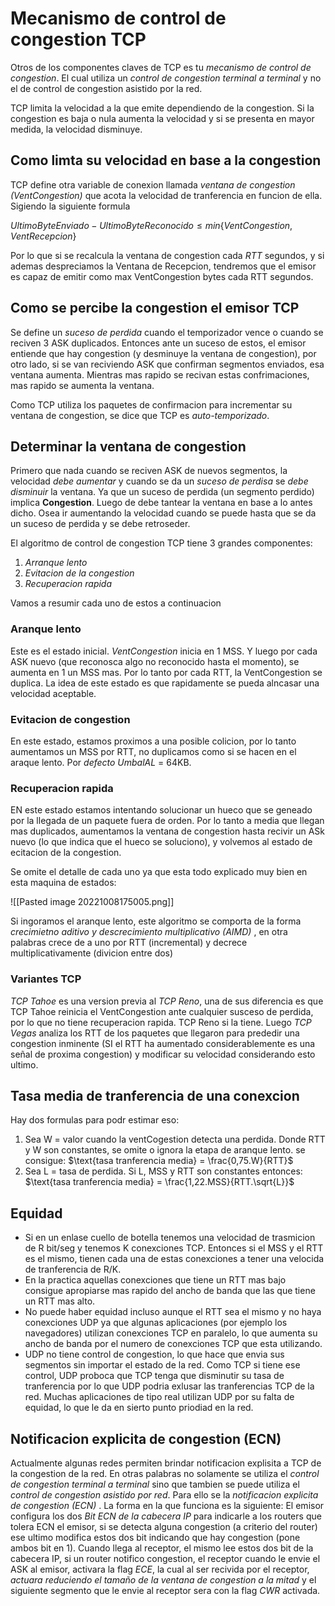 # Mecanismo de control de congestion TCP

Otros de los componentes claves de TCP es tu *mecanismo de control de congestion*. El cual utiliza un *control de congestion terminal a terminal* y no el de control de congestion asistido por la red.

TCP limita la velocidad a la que emite dependiendo de la congestion. Si la congestion es baja o nula aumenta la velocidad y si se presenta en mayor medida, la velocidad disminuye. 

## Como limta su velocidad en base a la congestion

TCP define otra variable de conexion llamada *ventana de congestion (VentCongestion)* que acota la velocidad de tranferencia en funcion de ella. Sigiendo la siguiente formula

$UltimoByteEnviado - UltimoByteReconocido \leq min\{VentCongestion, VentRecepcion\}$ 

Por lo que si se recalcula la ventana de congestion cada *RTT* segundos, y si ademas despreciamos la Ventana de Recepcion, tendremos que el emisor es capaz de emitir como max VentCongestion bytes cada RTT segundos.

## Como se percibe la congestion el emisor TCP
Se define un *suceso de perdida* cuando el temporizador vence o cuando se reciven 3 ASK duplicados. Entonces ante un suceso de estos, el emisor entiende que hay congestion (y desminuye la ventana de congestion), por otro lado, si se van reciviendo ASK que confirman segmentos enviados, esa ventana aumenta. Mientras mas rapido se recivan estas confrimaciones, mas rapido se aumenta la ventana. 

Como TCP utiliza los paquetes de confirmacion para incrementar su ventana de congestion, se dice que TCP es *auto-temporizado*. 

## Determinar la ventana de congestion
Primero que nada cuando se reciven ASK de nuevos segmentos, la velocidad *debe aumentar* y cuando se da un *suceso de perdisa* se *debe disminuir* la ventana. 
Ya que un suceso de perdida (un segmento perdido) implica **Congestion**.
Luego de debe tantear la ventana en base a lo antes dicho. Osea ir aumentando la velocidad cuando se puede hasta que se da un suceso de perdida y se debe retroseder. 

El algoritmo de control de congestion TCP tiene 3 grandes componentes:
1. *Arranque lento*
2. *Evitacion de la congestion*
3. *Recuperacion rapida*

Vamos a resumir cada uno de estos a continuacion

### Aranque lento
Este es el estado inicial. *VentCongestion* inicia en 1 MSS. Y luego por cada ASK nuevo (que reconosca algo no reconocido hasta el momento), se aumenta en 1 un MSS mas. Por lo tanto por cada RTT, la VentCongestion se duplica. La idea de este estado es que rapidamente se pueda alncasar una velocidad aceptable.

### Evitacion de congestion
En este estado, estamos proximos a una posible colicion, por lo tanto aumentamos un MSS por RTT, no duplicamos como si se hacen en el araque lento. Por *defecto UmbalAL* = 64KB.

### Recuperacion rapida
EN este estado estamos intentando solucionar un hueco que se geneado por la llegada de un paquete fuera de orden. Por lo tanto a media que llegan mas duplicados, aumentamos la ventana de congestion hasta recivir un ASk nuevo (lo que indica que el hueco se soluciono), y volvemos al estado de ecitacion de la congestion. 

Se omite el detalle de cada uno ya que esta todo explicado muy bien en esta maquina de estados: 

![[Pasted image 20221008175005.png]]

Si ingoramos el aranque lento, este algoritmo se comporta de la forma *crecimietno aditivo y descrecimiento multiplicativo (AIMD)* , en otra palabras crece de a uno por RTT (incremental) y decrece multiplicativamente (divicion entre dos)

### Variantes TCP
*TCP Tahoe* es una version previa al *TCP Reno*, una de sus diferencia es que TCP Tahoe reinicia el VentCongestion ante cualquier susceso de perdida, por lo que no tiene recuperacion rapida. TCP Reno si la tiene. Luego *TCP Vegas* analiza los RTT de los paquetes que llegaron para prededir una congestion inminente (SI el RTT ha aumentado considerablemente es una señal de proxima congestion) y modificar su velocidad considerando esto ultimo. 

## Tasa media de tranferencia de una conexcion

Hay dos formulas para podr estimar eso: 

1. Sea W = valor cuando la ventCogestion detecta una perdida. Donde RTT y W son constantes, se omite o ignora la etapa de aranque lento. se consigue:
$\text{tasa tranferencia media} = \frac{0,75.W}{RTT}$ 
2. Sea L = tasa de perdida. Si L, MSS y RTT son constantes entonces:
$\text{tasa tranferencia media} = \frac{1,22.MSS}{RTT.\sqrt{L}}$ 


## Equidad
- Si en un enlase cuello de botella tenemos una velocidad de trasmicion de R bit/seg y tenemos K conexciones TCP. Entonces si el MSS y el RTT es el mismo, tienen cada una de estas conexciones a tener una velocida de tranferencia de R/K.
- En la practica aquellas conexciones que tiene un RTT mas bajo consigue apropiarse mas rapido del ancho de banda que las que tiene un RTT mas alto. 
- No puede haber equidad incluso aunque el RTT sea el mismo y no haya conexciones UDP ya que algunas aplicaciones (por ejemplo los navegadores) utilizan conexciones TCP en paralelo, lo que aumenta su ancho de banda por el numero de conexciones TCP que esta utilizando.
- UDP no tiene control de congestion, lo que hace que envia sus segmentos sin importar el estado de la red. Como TCP si tiene ese control, UDP proboca que TCP tenga que disminutir su tasa de tranferencia por lo que UDP podria exlusar las tranferencias TCP de la red. Muchas aplicaciones de tipo real utilizan UDP por su falta de equidad, lo que le da en sierto punto priodiad en la red.

## Notificacion explicita de congestion (ECN) 
Actualmente algunas redes permiten brindar notificacion explisita a TCP de la congestion de la red. En otras palabras no solamente se utiliza el *control de congestion terminal a terminal* sino que tambien se puede utiliza el *control de congestion asistido por red*. 
Para ello se la *notificacion explicita de congestion (ECN)* . La forma en la que funciona es la siguiente: 
El emisor configura los dos *Bit ECN de la cabecera IP* para indicarle a los routers que tolera ECN el emisor, si se detecta alguna congestion (a criterio del router) ese ultimo modifica estos dos bit indicando que hay congestion (pone ambos bit en 1). Cuando llega al receptor, el mismo lee estos dos bit de la cabecera IP, si un router notifico congestion, el receptor cuando le envie el ASK al emisor, activara la flag *ECE*, la cual al ser recivida por el receptor, *actuara reduciendo el tamaño de la ventana de congestion a la mitad* y el siguiente segmento que le envie al receptor sera con la flag *CWR* activada.  




